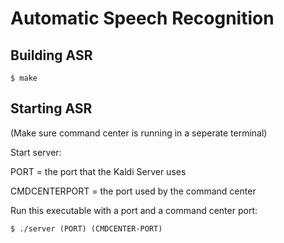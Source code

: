 # Automatic Speech Recognition
## Building ASR

```
$ make 
```

## Starting ASR
(Make sure command center is running in a seperate terminal)

Start server:

PORT = the port that the Kaldi Server uses

CMDCENTERPORT = the port used by the command center

Run this executable with a port and a command center port:

`$ ./server (PORT) (CMDCENTER-PORT)` 

